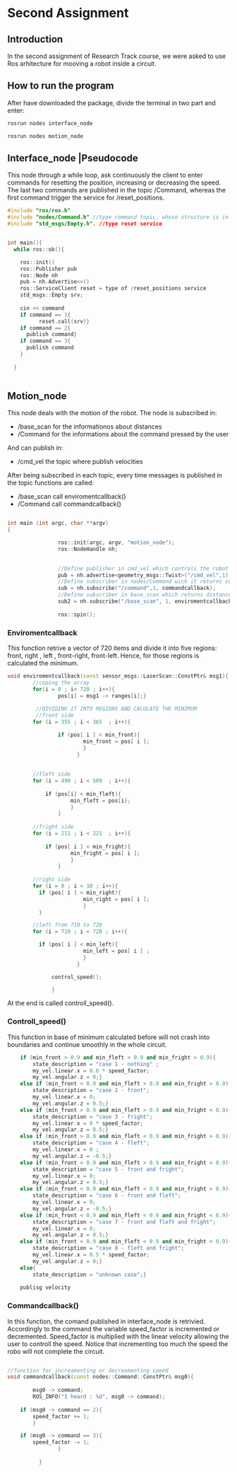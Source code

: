 # Second Assignment

## Introduction

In the second assignment of Research Track course, we were asked to use Ros arhitecture for mooving a robot inside a circuit. 

## How to run the program

After have downloaded the package, divide the terminal in two part and enter:


```bash
rosrun nodes interface_node
```

```bash
rosrun nodes motion_node
```

## Interface_node |Pseudocode

This node through a while loop, ask continuously the client to enter commands for resetting the position, increasing or decreasing the speed. The last two commands are published in the topic /Command, whereas the first command trigger the service for /reset_positions. 

```c++
#include "ros/ros.h"
#include "nodes/Command.h" //type command topic, whose structure is in msg folder
#include "std_msgs/Empty.h". //type reset service


int main(){
  while ros::ok(){

    ros::init()
    ros::Publisher pub
    ros::Node nh
    pub = nh.Advertise<>()
    ros::ServiceClient reset = type of /reset_positions service
    std_msgs::Empty srv;
    
    cin << command
    if command == 1{
          reset.call(srv)}
    if command == 2{
      publish command}
    if command == 3{
      publish command
    }
    
  }
   
```

## Motion_node

This node deals with the motion of the robot. The node is subscribed in:

* /base_scan for the informationos about distances
* /Command for the informations about the command pressed by the user

And can publish in:

* /cmd_vel the topic where publish velocities

After being subscribed in each topic, every time messages is published in the topic functions are called:

* /base_scan call enviromentcallback()
* /Command call commandcallback()

```c++

int main (int argc, char **argv)
{

                ros::init(argc, argv, "motion_node"); 
                ros::NodeHandle nh;

                
                //Define publisher in cmd_vel which controls the robot in the map 
                pub = nh.advertise<geometry_msgs::Twist>("/cmd_vel",1);
                //Define subscriber in nodes/Command wich it returns comands pressed by user
                sub = nh.subscribe("/command",1, commandcallback);
                //Define subscriber in base_scan which returns distance from 0 to 180
                sub2 = nh.subscribe("/base_scan", 1, enviromentcallback);
                
                ros::spin();

```

### Enviromentcallback

This function retrive a vector of 720 items and divide it into five regions: front, right , left , front-right, front-left. Hence, for those regions is calculated the minimum.



```c++
void enviromentcallback(const sensor_msgs::LaserScan::ConstPtr& msg1){
        //coping the array
        for(i = 0 ; i< 720 ; i++){
                pos[i] = msg1 -> ranges[i];}
                
         //DIVIDING IT INTO REGIONS AND CALULATE THE MINIMUM
         //front side 
        for (i = 355 ; i < 365  ; i++){

                if (pos[ i ] < min_front){
                        min_front = pos[ i ];
                        }
                      }
              
        
        //fleft side 
       	for (i = 499 ; i < 509  ; i++){
	       
	        if (pos[i] < min_fleft){
	                min_fleft = pos[i];
	                }
                }
                
        //fright side
       	for (i = 211 ; i < 221  ; i++){
	     
	        if (pos[ i ] < min_fright){
	                min_fright = pos[ i ];
	                }
                }
        
        //right side
        for (i = 0 ; i < 10 ; i++){
          if (pos[ i ] < min_right){
                        min_right = pos[ i ];
                        }
          }

        //left from 710 to 720
        for (i = 710 ; i < 720 ; i++){

          if (pos[ i ] < min_left){
                        min_left = pos[ i ] ;
                        }
                      }

              control_speed();

              }
```

At the end is called controll_speed().

### Controll_speed()

This function in base of minimum calculated before will not crash into boundaries and continue smoothly in the whole circuit.

``` c++
    if (min_front > 0.9 and min_fleft > 0.9 and min_fright > 0.9){
        state_description = "case 1 - nothing" ;
        my_vel.linear.x = 0.6 * speed_factor;
        my_vel.angular.z = 0;}
    else if (min_front < 0.9 and min_fleft > 0.9 and min_fright > 0.9){
        state_description = "case 2 - front";
        my_vel.linear.x = 0;
        my_vel.angular.z = 0.5;}
    else if (min_front > 0.9 and min_fleft > 0.9 and min_fright < 0.9){
        state_description = "case 3 - fright";
        my_vel.linear.x = 0 * speed_factor;
        my_vel.angular.z = 0.5;}
    else if (min_front > 0.9 and min_fleft < 0.9 and min_fright > 0.9){
        state_description = "case 4 - fleft";
        my_vel.linear.x = 0 ;
        my_vel.angular.z = -0.5;}
    else if (min_front < 0.9 and min_fleft > 0.9 and min_fright < 0.9){
        state_description = "case 5 - front and fright";
        my_vel.linear.x = 0;
        my_vel.angular.z = 0.5;}
    else if (min_front < 0.9 and min_fleft < 0.9 and min_fright > 0.9){
        state_description = "case 6 - front and fleft";
        my_vel.linear.x = 0;
        my_vel.angular.z = -0.5;}
    else if (min_front < 0.9 and min_fleft < 0.9 and min_fright < 0.9){
        state_description = "case 7 - front and fleft and fright";
        my_vel.linear.x = 0;
        my_vel.angular.z = 0.5;}
    else if (min_front > 0.9 and min_fleft < 0.9 and min_fright < 0.9){
        state_description = "case 8 - fleft and fright";
        my_vel.linear.x = 0.5 * speed_factor;
        my_vel.angular.z = 0;}
    else{
        state_description = "unknown case";}
	
	publisg velocity

``` 

### Commandcallback()

In this function, the comand published in interface_node is retrivied. Accordingly to the command the variable speed_factor is incremented or decremented. Speed_factor is multiplied with the linear velocity allowing the user to controll the speed. Notice that incrementing too much the speed the robo will not complete the circuit.

``` c++

//function for increamenting or decreamenting speed
void commandcallback(const nodes::Command::ConstPtr& msg0){     
        
        msg0 -> command;
        ROS_INFO("I heard : %d", msg0 -> command);  
        
	if (msg0 -> command == 2){ 
		speed_factor += 1;
		}

	if (msg0 -> command == 3){
		speed_factor -= 1;
                }       
           
          }

```











